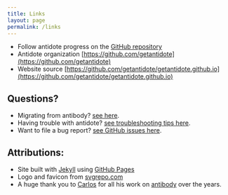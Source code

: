 ```yaml
---
title: Links
layout: page
permalink: /links
---
```


- Follow antidote progress on the [GitHub repository](https://github.com/mattmc3/antidote)
- Antidote organization [https://github.com/getantidote](https://github.com/getantidote)
- Website source [https://github.com/getantidote/getantidote.github.io](https://github.com/getantidote/getantidote.github.io)

## Questions?

- Migrating from antibody? [see here](migrating-from-antibody).
- Having trouble with antidote? [see troubleshooting tips here](troubleshooting).
- Want to file a bug report? [see GitHub issues here](https://github.com/mattmc3/antidote/issues).

## Attributions:

- Site built with [Jekyll](https://jekyllrb.com) using
[GitHub Pages](https://docs.github.com/en/pages/setting-up-a-github-pages-site-with-jekyll)
- Logo and favicon from [svgrepo.com](https://www.svgrepo.com/page/licensing)
- A huge thank you to [Carlos](https://twitter.com/caarlos0) for all his work on
[antibody](https://github.com/getantibody/antibody) over the years.
